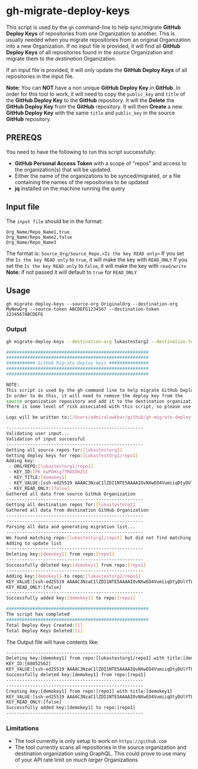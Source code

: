 # gh-migrate-deploy-keys

This script is used by the `gh` command-line to help sync/migrate **GitHub Deploy Keys** of repositories from one Organization to another. This is usually needed when you migrate repositories from an original Organization into a new Organization.
If no input file is provided, it will find all **GitHub Deploy Keys** of all repositories found in the *source* Organization  and migrate them to the *destination* Organization.

If an input file is provided, it will only update the **GitHub Deploy Keys** of all repositories in the input file.

**Note:** You can **NOT** have a non unique **GitHub Deploy Key** in **GitHub**.
In order for this tool to work, it will need to copy the `public_key` and `title` of the **GitHub Deploy Key** to the **GitHub** repository. It will the **Delete** the **GitHub Deploy Key** from the **GitHub** repository. It will then **Create** a new **GitHub Deploy Key** with the same `title` and `public_key` in the source **GitHub** repository.

## PREREQS

You need to have the following to run this script successfully:
- **GitHub Personal Access Token** with a scope of "repos" and access to the organization(s) that will be updated.
- Either the name of the organizations to be synced/migrated, or a file containing the names of the repositories to be updated
- **jq** installed on the machine running the query

## Input file

The `input file` should be in the format:
```csv
Org_Name/Repo_Name1,true
Org_Name/Repo_Name2,false
Org_Name/Repo_Name3
```

The format is: `Source_Org/Source_Repo,<Is the key READ only>`
If you set the `Is the key READ only` to `true`, it will make the key with `READ_ONLY`
If you set the `Is the key READ only` to `false`, it will make the key with `read/write`
**Note:** if not passed it will default to `true` for `READ_ONLY`

## Usage

`gh migrate-deploy-keys --source-org OriginalOrg --destination-org MyNewOrg --source-token ABCDEFG1234567 --destination-token 1234567ABCDEFG`

### Output

```bash
gh migrate-deploy-keys --destination-org lukastestorg2 --destination-token <REDACTED> --source-org lukastestorg1 --source-token <REDACTED>

######################################################
######################################################
########### GitHub Migrate Deploy keys ###############
######################################################
######################################################

NOTE:
This script is used by the gh command line to help migrate GitHub Deploy Keys
In order to do this, it will need to remove the deploy key from the
source organization repository and add it to the destination organization repository.
There is some level of risk associated with this script, so please use it with caution.

Logs will be written to:[/Users/admiralawkbar/github/gh-migrate-deploy-keys/gh-migrate-deploy-keys-1656617536.log]

----------------------------------------------------
Validating user input...
Validation of input successful
----------------------------------------------------
Getting all source repos for:[lukastestorg1]
Getting deploy keys for repo:[LukasTestOrg1/repo1]
Adding key:
 - ORG/REPO:[lukastestorg1/repo1]
 - KEY_ID:[PK_kwPOHig77M4EDmZS]
 - KEY_TITLE:[demokey1]
 - KEY_VALUE:[ssh-ed25519 AAAAC3NzaC1lZDI1NTE5AAAAIOvNXwEO4VumiiqDtyDUlYTLuIDpcNLDNupVxZqZt6x/]
 - KEY_READ_ONLY:[false]
Gathered all data from source GitHub Organization
----------------------------------------------------
Getting all destination repos for:[lukastestorg2]
Gathered all data from destination GitHub Organization
----------------------------------------------------
----------------------------------------------------
Parsing all data and generating migration list...
----------------------------------------------------
We found matching repo:[lukastestorg1/repo1] but did not find matching key:[demokey1] at:[lukastestorg2/repo1]
Adding to update list
----------------------------------------------------
Deleting key:[demokey1] from repo:[repo1]
----------------------------------------------------
Successfully deleted key:[demokey1] from repo:[repo1]
----------------------------------------------------
Adding key:[demokey1] to repo:[lukastestorg2/repo1]
KEY_VALUE:[ssh-ed25519 AAAAC3NzaC1lZDI1NTE5AAAAIOvNXwEO4VumiiqDtyDUlYTLuIDpcNLDNupVxZqZt6x/]
KEY_READ_ONLY:[false]
----------------------------------------------------
Successfully added key:[demokey1] to repo:[repo1]

######################################################
The script has completed
######################################################
Total Deploy Keys Created:[1]
Total Deploy Keys Deleted:[1]
```

The Output file will have contents like:

```txt
----------------------------------------------------
Deleting key:[demokey1] from repo:[lukastestorg1/repo1] with title:[demokey1]
KEY_ID:[68052562]
KEY_VALUE:[ssh-ed25519 AAAAC3NzaC1lZDI1NTE5AAAAIOvNXwEO4VumiiqDtyDUlYTLuIDpcNLDNupVxZqZt6x/]
Successfully deleted key:[demokey1] from repo:[repo1]
----------------------------------------------------
----------------------------------------------------
Creating key:[demokey1] from repo:[repo1] with title:[demokey1]
KEY_VALUE:[ssh-ed25519 AAAAC3NzaC1lZDI1NTE5AAAAIOvNXwEO4VumiiqDtyDUlYTLuIDpcNLDNupVxZqZt6x/]
KEY_READ_ONLY:[false]
Successfully added key:[demokey1] to repo:[repo1]
----------------------------------------------------
```

### Limitations

- The tool currently is only setup to work on `https://github.com`
- The tool currently scans all repositories in the source organization and destination organization using GraphQL. This could prove to use many of your API rate limit on *much larger* Organizations